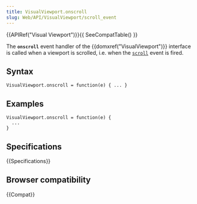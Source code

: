 ```yaml
---
title: VisualViewport.onscroll
slug: Web/API/VisualViewport/scroll_event
---
```


{{APIRef("Visual Viewport")}}{{ SeeCompatTable() }}

The **`onscroll`** event handler of the {{domxref("VisualViewport")}} interface is called when a viewport is scrolled, i.e. when the [`scroll`](/zh-CN/docs/Web/API/VisualViewport/scroll_event) event is fired.

## Syntax

```plain
VisualViewport.onscroll = function(e) { ... }
```

## Examples

```plain
VisualViewport.onscroll = function(e) {
  ...
}
```

## Specifications

{{Specifications}}

## Browser compatibility

{{Compat}}
